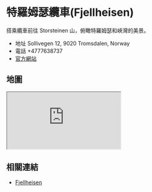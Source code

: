 # 特羅姆瑟纜車(Fjellheisen)

搭乘纜車前往 Storsteinen 山，俯瞰特羅姆瑟和峽灣的美景。

- 地址 Sollivegen 12, 9020 Tromsdalen, Norway
- 電話 +4777638737
- [官方網站](https://www.fjellheisen.no/)

## 地圖

<iframe src="https://www.google.com/maps/embed?pb=!1m14!1m8!1m3!1d5552.23581973883!2d18.9861847!3d69.6410588!3m2!1i1024!2i768!4f13.1!3m3!1m2!1s0x45c4c503e5cd6803%3A0x4c8c4f3c4c21549d!2sFjellheisen!5e0!3m2!1sen!2stw!4v1690569932378!5m2!1sen!2stw" allowfullscreen="" loading="lazy" referrerpolicy="no-referrer-when-downgrade"></iframe>

## 相關連結

- [Fjellheisen](https://www.fjellheisen.no/)
